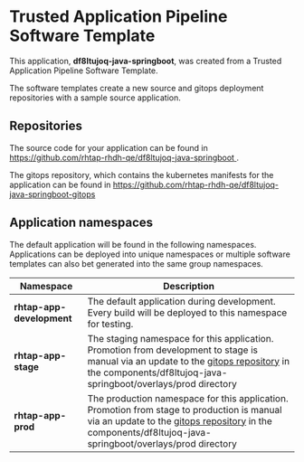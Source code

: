 # Trusted Application Pipeline Software Template

This application, **df8ltujoq-java-springboot**, was created from a Trusted Application Pipeline Software Template.

The software templates create a new source and gitops deployment repositories with a sample source application. 

## Repositories

The source code for your application can be found in [https://github.com/rhtap-rhdh-qe/df8ltujoq-java-springboot ](https://github.com/rhtap-rhdh-qe/df8ltujoq-java-springboot ).
 
The gitops repository, which contains the kubernetes manifests for the application can be found in 
[https://github.com/rhtap-rhdh-qe/df8ltujoq-java-springboot-gitops ](https://github.com/rhtap-rhdh-qe/df8ltujoq-java-springboot-gitops ) 

## Application namespaces 

The default application will be found in the following namespaces. Applications can be deployed into unique namespaces or multiple software templates can also bet generated into the same group namespaces.  

|  Namespace   |  Description   |  
| -------- | -------- |   
| **rhtap-app-development** | The default application during development. Every build will be deployed to this namespace for testing. | 
| **rhtap-app-stage** | The staging namespace for this application. Promotion from development to stage is manual via an update to the [gitops repository](https://github.com/rhtap-rhdh-qe/df8ltujoq-java-springboot-gitops ) in the components/df8ltujoq-java-springboot/overlays/prod directory |  
| **rhtap-app-prod** | The production namespace for this application. Promotion from stage to production is manual via an update to the [gitops repository](https://github.com/rhtap-rhdh-qe/df8ltujoq-java-springboot-gitops ) in the components/df8ltujoq-java-springboot/overlays/prod directory | 